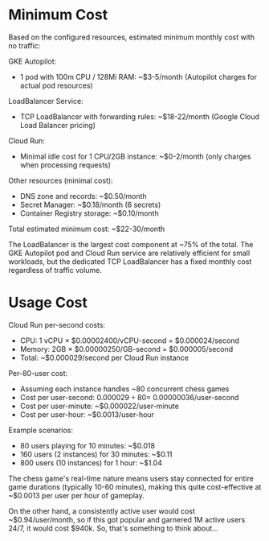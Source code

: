# Minimum Cost

Based on the configured resources, estimated minimum monthly cost with no traffic:

GKE Autopilot:

- 1 pod with 100m CPU / 128Mi RAM: ~$3-5/month (Autopilot charges for actual pod resources)

LoadBalancer Service:

- TCP LoadBalancer with forwarding rules: ~$18-22/month (Google Cloud Load Balancer pricing)

Cloud Run:

- Minimal idle cost for 1 CPU/2GB instance: ~$0-2/month (only charges when processing requests)

Other resources (minimal cost):

- DNS zone and records: ~$0.50/month
- Secret Manager: ~$0.18/month (6 secrets)
- Container Registry storage: ~$0.10/month

Total estimated minimum cost: ~$22-30/month

The LoadBalancer is the largest cost component at ~75% of the total. The GKE Autopilot pod and Cloud Run service are relatively efficient for small workloads, but the dedicated TCP LoadBalancer has a fixed monthly cost regardless of traffic volume.

# Usage Cost

Cloud Run per-second costs:

- CPU: 1 vCPU × $0.00002400/vCPU-second = $0.000024/second
- Memory: 2GB × $0.00000250/GB-second = $0.000005/second
- Total: ~$0.000029/second per Cloud Run instance

Per-80-user cost:

- Assuming each instance handles ~80 concurrent chess games
- Cost per user-second: $0.000029 ÷ 80 = ~$0.00000036/user-second
- Cost per user-minute: ~$0.000022/user-minute
- Cost per user-hour: ~$0.0013/user-hour

Example scenarios:
- 80 users playing for 10 minutes: ~$0.018
- 160 users (2 instances) for 30 minutes: ~$0.11
- 800 users (10 instances) for 1 hour: ~$1.04

The chess game's real-time nature means users stay connected for entire game durations (typically 10-60 minutes), making this quite cost-effective at ~$0.0013 per user per hour of gameplay.

On the other hand, a consistently active user would cost ~$0.94/user/month, so if this got popular and garnered 1M active users 24/7, it would cost $940k. So, that's something to think about...
